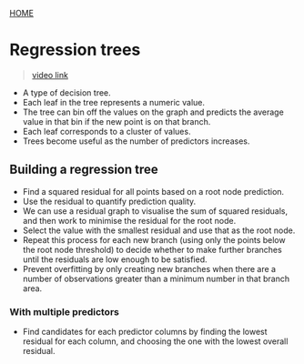 [HOME](README.md)

# Regression trees
> [video link](https://www.youtube.com/watch?v=g9c66TUylZ4)

* A type of decision tree.
* Each leaf in the tree represents a numeric value.
* The tree can bin off the values on the graph and predicts the average value in that bin if the new point is on that branch.
* Each leaf corresponds to a cluster of values.
* Trees become useful as the number of predictors increases.

## Building a regression tree
* Find a squared residual for all points based on a root node prediction.
* Use the residual to quantify prediction quality.
* We can use a residual graph to visualise the sum of squared residuals, and then work to minimise the residual for the root node.
* Select the value with the smallest residual and use that as the root node.
* Repeat this process for each new branch (using only the points below the root node threshold) to decide whether to make further branches until the residuals are low enough to be satisfied.
* Prevent overfitting by only creating new branches when there are a number of observations greater than a minimum number in that branch area.

### With multiple predictors
* Find candidates for each predictor columns by finding the lowest residual for each column, and choosing the one with the lowest overall residual.